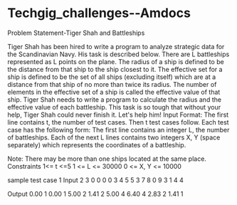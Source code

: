 # Techgig_challenges--Amdocs
Problem Statement-Tiger Shah and Battleships 

Tiger Shah has been hired to write a program to analyze strategic data for the Scandinavian Navy. His task is described below. 
There are L battleships represented as L points on the plane. The radius of a ship is defined to be the distance from that ship to the ship closest to it. The effective set for a ship is defined to be the set of all ships (excluding itself) which are at a distance from that ship of no more than twice its radius. The number of elements in the effective set of a ship is called the effective value of that ship. 
Tiger Shah needs to write a program to calculate the radius and the effective value of each battleship. This task is so tough that without your help, Tiger Shah could never finish it. Let's help him! 
Input Format:
The first line contains t, the number of test cases. Then t test cases follow. 
Each test case has the following form:
 The first line contains an integer L, the number of battleships. 
Each of the next L lines contains two integers X, Y (space separately) which represents the coordinates of a battleship. 

Note: There may be more than one ships located at the same place. 
Constraints 1<= t <=5 1 <= L <= 30000 0 <= X, Y <= 10000 

sample test case 1
Input
2
3
0 0
0 0
3 4
5
5 3
7 8
0 9
3 1
4 4

Output
0.00 1
0.00  1
5.00  2
1.41  2
5.00  4
6.40  4
2.83  2
1.41  1
